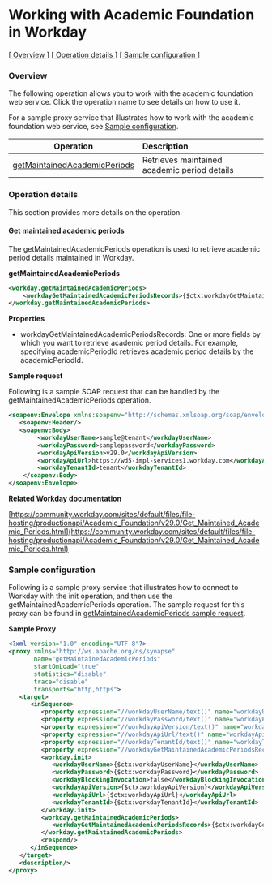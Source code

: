 # Working with Academic Foundation in Workday

[[  Overview ]](#overview)  [[ Operation details ]](#operation-details)  [[  Sample configuration  ]](#sample-configuration)

### Overview 
The following operation allows you to work with the academic foundation web service. Click the operation name to see details on how to use it.

For a sample proxy service that illustrates how to work with the academic foundation web service, see [Sample configuration](#sample-configuration).

| Operation        | Description |
| ------------- |:-------------|
| [getMaintainedAcademicPeriods](#get-maintained-academic-periods)    | Retrieves maintained academic period details |

### Operation details
This section provides more details on the operation.

#### Get maintained academic periods
The getMaintainedAcademicPeriods operation is used to retrieve academic period details maintained in Workday.

**getMaintainedAcademicPeriods**
```xml
<workday.getMaintainedAcademicPeriods>
    <workdayGetMaintainedAcademicPeriodsRecords>{$ctx:workdayGetMaintainedAcademicPeriodsRecords}</workdayGetMaintainedAcademicPeriodsRecords>
</workday.getMaintainedAcademicPeriods>
```

**Properties**
* workdayGetMaintainedAcademicPeriodsRecords: One or more fields by which you want to retrieve academic period details. For example, specifying academicPeriodId retrieves academic period details by the academicPeriodId.

**Sample request**

Following is a sample SOAP request that can be handled by the getMaintainedAcademicPeriods operation.

```xml
<soapenv:Envelope xmlns:soapenv="http://schemas.xmlsoap.org/soap/envelope/">
   <soapenv:Header/>
   <soapenv:Body>
        <workdayUserName>sample@tenant</workdayUserName>
        <workdayPassword>samplepassword</workdayPassword>
        <workdayApiVersion>v29.0</workdayApiVersion>
        <workdayApiUrl>https://wd5-impl-services1.workday.com</workdayApiUrl>
        <workdayTenantId>tenant</workdayTenantId>      
    </soapenv:Body>
</soapenv:Envelope>
```

**Related Workday documentation**

[https://community.workday.com/sites/default/files/file-hosting/productionapi/Academic_Foundation/v29.0/Get_Maintained_Academic_Periods.html](https://community.workday.com/sites/default/files/file-hosting/productionapi/Academic_Foundation/v29.0/Get_Maintained_Academic_Periods.html)

### Sample configuration
Following is a sample proxy service that illustrates how to connect to Workday with the init operation, and then use the getMaintainedAcademicPeriods operation. The sample request for this proxy can be found in [getMaintainedAcademicPeriods sample request](#request).

**Sample Proxy**
```xml
<?xml version="1.0" encoding="UTF-8"?>
<proxy xmlns="http://ws.apache.org/ns/synapse"
       name="getMaintainedAcademicPeriods"
       startOnLoad="true"
       statistics="disable"
       trace="disable"
       transports="http,https">
   <target>
      <inSequence>
         <property expression="//workdayUserName/text()" name="workdayUserName"/>
         <property expression="//workdayPassword/text()" name="workdayPassword"/>
         <property expression="//workdayApiVersion/text()" name="workdayApiVersion"/>
         <property expression="//workdayApiUrl/text()" name="workdayApiUrl"/>
         <property expression="//workdayTenantId/text()" name="workdayTenantId"/>
         <property expression="//workdayGetMaintainedAcademicPeriodsRecords/*" name="workdayGetMaintainedAcademicPeriodsRecords"/>
         <workday.init>
            <workdayUserName>{$ctx:workdayUserName}</workdayUserName>
            <workdayPassword>{$ctx:workdayPassword}</workdayPassword>
            <workdayBlockingInvocation>false</workdayBlockingInvocation>
            <workdayApiVersion>{$ctx:workdayApiVersion}</workdayApiVersion>
            <workdayApiUrl>{$ctx:workdayApiUrl}</workdayApiUrl>
            <workdayTenantId>{$ctx:workdayTenantId}</workdayTenantId>
         </workday.init>
         <workday.getMaintainedAcademicPeriods>
            <workdayGetMaintainedAcademicPeriodsRecords>{$ctx:workdayGetMaintainedAcademicPeriodsRecords}</workdayGetMaintainedAcademicPeriodsRecords>
         </workday.getMaintainedAcademicPeriods>
         <respond/>
      </inSequence>
   </target>
   <description/>
</proxy>   
```
